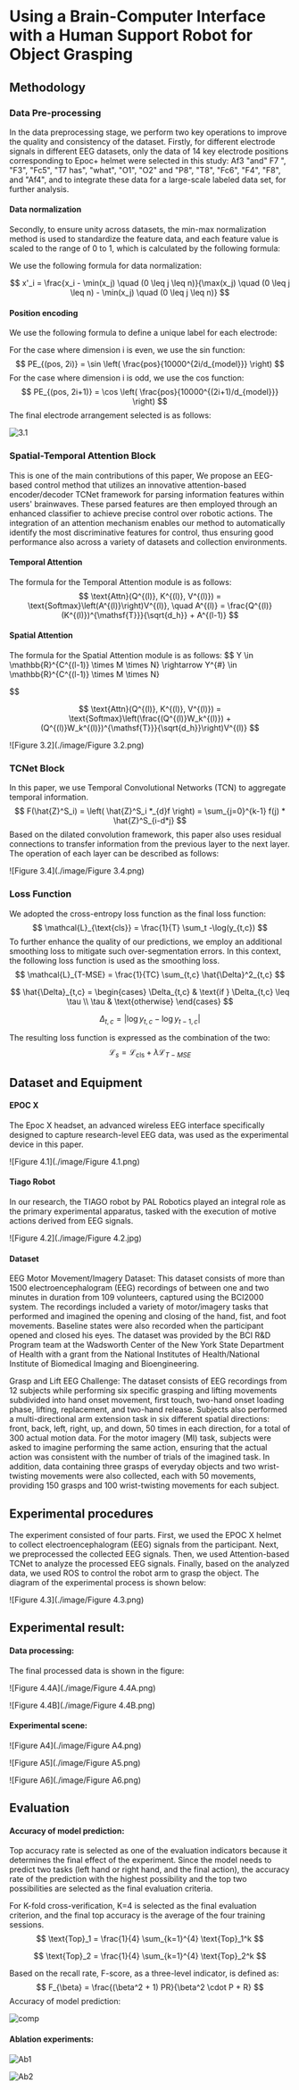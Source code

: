 # Using a Brain-Computer Interface with a Human Support Robot for Object Grasping



## Methodology

### Data Pre-processing

In the data preprocessing stage, we perform two key operations to improve the quality and consistency of the dataset. Firstly, for different electrode signals in different EEG datasets, only the data of 14 key electrode positions corresponding to Epoc+ helmet were selected in this study: Af3 "and" F7 ", "F3", "Fc5", "T7 has", "what", "O1", "O2" and "P8", "T8", "Fc6", "F4", "F8", and "Af4", and to integrate these data for a large-scale labeled data set, for further analysis.

#### Data normalization

Secondly, to ensure unity across datasets, the min-max normalization method is used to standardize the feature data, and each feature value is scaled to the range of 0 to 1, which is calculated by the following formula:

We use the following formula for data normalization:

$$
x'_i = \frac{x_i - \min(x_j) \quad (0 \leq j \leq n)}{\max(x_j) \quad (0 \leq j \leq n) - \min(x_j) \quad (0 \leq j \leq n)}
$$

#### Position encoding

We use the following formula to define a unique label for each electrode:

For the case where dimension i is even, we use the sin function:
$$
PE_{(pos, 2i)} = \sin \left( \frac{pos}{10000^{2i/d_{model}}} \right)
$$
For the case where dimension i is odd, we use the cos function:
$$
PE_{(pos, 2i+1)} = \cos \left( \frac{pos}{10000^{(2i+1)/d_{model}}} \right)
$$
The final electrode arrangement selected is as follows:

![3.1](./image/3.1.png)



### Spatial-Temporal Attention Block

This is one of the main contributions of this paper, We propose an EEG-based control method that utilizes an innovative attention-based encoder/decoder TCNet framework for  parsing information features within users' brainwaves. These parsed features are then employed through an enhanced  classifier to achieve precise control over robotic actions. The integration of an attention mechanism enables our method  to automatically identify the most discriminative features for control,  thus ensuring good performance also across a variety of datasets and collection environments.

#### Temporal Attention

The formula for the Temporal Attention module is as follows:
$$
\text{Attn}(Q^{(l)}, K^{(l)}, V^{(l)}) = \text{Softmax}\left(A^{(l)}\right)V^{(l)}, \quad A^{(l)} = \frac{Q^{(l)}(K^{(l)})^{\mathsf{T}}}{\sqrt{d_h}} + A^{(l-1)}
$$

#### Spatial Attention

The formula for the Spatial Attention module is as follows:
$$
Y \in \mathbb{R}^{C^{(l-1)} \times M \times N} \rightarrow Y^{\#} \in \mathbb{R}^{C^{(l-1)} \times M \times N}

$$

$$
\text{Attn}(Q^{(l)}, K^{(l)}, V^{(l)}) = \text{Softmax}\left(\frac{(Q^{(l)}W_k^{(l)}) + (Q^{(l)}W_k^{(l)})^{\mathsf{T}}}{\sqrt{d_h}}\right)V^{(l)}
$$

![Figure 3.2](./image/Figure 3.2.png)



### TCNet Block

In this paper, we use Temporal Convolutional Networks (TCN) to aggregate temporal information.
$$
F(\hat{Z}^S_i) = \left( \hat{Z}^S_i *_{d}f \right) = \sum_{j=0}^{k-1} f(j) * \hat{Z}^S_{i-d*j}
$$
Based on the dilated convolution framework, this paper also uses residual connections to transfer information from the previous layer to the next layer. The operation of each layer can be described as follows:

![Figure 3.4](./image/Figure 3.4.png)



### Loss Function

We adopted the cross-entropy loss function as the final loss function:
$$
\mathcal{L}_{\text{cls}} = \frac{1}{T} \sum_t -\log(y_{t,c})
$$
 To further enhance the quality of our predictions, we employ an additional smoothing loss to mitigate such over-segmentation
errors. In this context, the following loss function is used as the smoothing loss.
$$
\mathcal{L}_{T-MSE} = \frac{1}{TC} \sum_{t,c} \hat{\Delta}^2_{t,c}
$$

$$
\hat{\Delta}_{t,c} = 
\begin{cases} 
\Delta_{t,c} & \text{if } \Delta_{t,c} \leq \tau \\
\tau & \text{otherwise}
\end{cases}
$$

$$
\Delta_{t,c} = \left| \log y_{t,c} - \log y_{t-1,c} \right|
$$

The resulting loss function is expressed as the combination of the two:
$$
\mathcal{L}_s = \mathcal{L}_{\text{cls}} + \lambda \mathcal{L}_{T-MSE}
$$


## Dataset and Equipment

#### EPOC X

The Epoc X headset, an advanced wireless EEG interface specifically designed to capture research-level EEG data, was used as the experimental device in this paper.

![Figure 4.1](./image/Figure 4.1.png)

#### Tiago Robot

In our research, the TIAGO robot by PAL Robotics played an integral role as the primary experimental apparatus, tasked with the execution of motive actions derived from EEG signals.

![Figure 4.2](./image/Figure 4.2.jpg)



#### Dataset

EEG Motor Movement/Imagery Dataset: This dataset consists of more than 1500 electroencephalogram (EEG) recordings of between one and two minutes in duration from 109 volunteers, captured using the BCI2000 system. The recordings included a variety of motor/imagery tasks that performed and imagined the opening and closing of the hand, fist, and foot movements. Baseline states were also recorded when the participant opened and closed his eyes. The dataset was provided by the BCI R&D Program team at the Wadsworth Center of the New York State Department of Health with a grant from the National Institutes of Health/National Institute of Biomedical Imaging and Bioengineering.

Grasp and Lift EEG Challenge: The dataset consists of EEG recordings from 12 subjects while performing six specific grasping and lifting movements subdivided into hand onset movement, first touch, two-hand onset loading phase, lifting, replacement, and two-hand release. Subjects also performed a multi-directional arm extension task in six different spatial directions: front, back, left, right, up, and down, 50 times in each direction, for a total of 300 actual motion data. For the motor imagery (MI) task, subjects were asked to imagine performing the same action, ensuring that the actual action was consistent with the number of trials of the imagined task. In addition, data containing three grasps of everyday objects and two wrist-twisting movements were also collected, each with 50 movements, providing 150 grasps and 100 wrist-twisting movements for each subject.



## Experimental procedures

The experiment consisted of four parts. First, we used the EPOC X helmet to collect electroencephalogram (EEG) signals from the participant. Next, we preprocessed the collected EEG signals. Then, we used Attention-based TCNet to analyze the processed EEG signals. Finally, based on the analyzed data, we used ROS to control the robot arm to grasp the object. The diagram of the experimental process is shown below:

![Figure 4.3](./image/Figure 4.3.png)

## Experimental result:

#### Data processing:

The final processed data is shown in the figure:

![Figure 4.4A](./image/Figure 4.4A.png)

![Figure 4.4B](./image/Figure 4.4B.png)

#### Experimental scene:

![Figure A4](./image/Figure A4.png)

![Figure A5](./image/Figure A5.png)

![Figure A6](./image/Figure A6.png)



## Evaluation

#### Accuracy of model prediction:

Top accuracy rate is selected as one of the evaluation indicators because it determines the final effect of the experiment. Since the model needs to predict two tasks (left hand or right hand, and the final action), the accuracy rate of the prediction with the highest possibility and the top two possibilities are selected as the final evaluation criteria.

 For K-fold cross-verification, K=4 is selected as the final evaluation criterion, and the final top accuracy is the average of the four training sessions.
$$
\text{Top}_1 = \frac{1}{4} \sum_{k=1}^{4} \text{Top}_1^k
$$

$$
\text{Top}_2 = \frac{1}{4} \sum_{k=1}^{4} \text{Top}_2^k
$$

Based on the recall rate, F-score, as a three-level indicator, is defined as:
$$
F_{\beta} = \frac{(\beta^2 + 1) PR}{\beta^2 \cdot P + R}
$$
Accuracy of model prediction:

![comp](./image/comp.png)

#### Ablation experiments:

![Ab1](./image/Ab1.png)



![Ab2](./image/Ab2.png)
